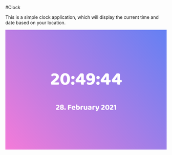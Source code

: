 #Clock

This is a simple clock application, which will display the current time and date based on your location.


![Clock](https://github.com/MichaelEder1/JavaScript/blob/main/Clock/Clock.png) 
